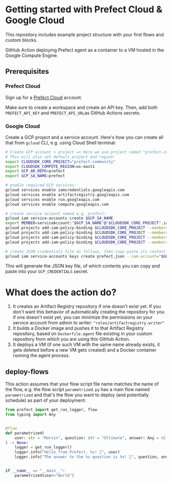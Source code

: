 # Getting started with Prefect Cloud & Google Cloud

This repository includes example project structure with your first flows and custom blocks. 

GitHub Action deploying Prefect agent as a container to a VM hosted in the Google Compute Engine.


## Prerequisites

### Prefect Cloud

Sign up for a [Prefect Cloud](https://app.prefect.cloud/) account.

Make sure to create a workspace and create an API key.
Then, add both ``PREFECT_API_KEY`` and ``PREFECT_API_URL``as GitHub Actions secrets.


### Google Cloud

Create a GCP project and a service account. Here's how you can create all that from ``gcloud`` CLI, e.g. using Cloud Shell terminal:

```bash
# Create GCP account + project => here we use project named "prefect-community" - replace it with your project name
# This will also set default project and region:
export CLOUDSDK_CORE_PROJECT="prefect-community"
export CLOUDSDK_COMPUTE_REGION=us-east1
export GCP_AR_REPO=prefect
export GCP_SA_NAME=prefect

# enable required GCP services:
gcloud services enable iamcredentials.googleapis.com
gcloud services enable artifactregistry.googleapis.com
gcloud services enable run.googleapis.com
gcloud services enable compute.googleapis.com

# create service account named e.g. prefect:
gcloud iam service-accounts create $GCP_SA_NAME
export MEMBER=serviceAccount:"$GCP_SA_NAME"@"$CLOUDSDK_CORE_PROJECT".iam.gserviceaccount.com
gcloud projects add-iam-policy-binding $CLOUDSDK_CORE_PROJECT --member=$MEMBER --role="roles/run.admin"
gcloud projects add-iam-policy-binding $CLOUDSDK_CORE_PROJECT --member=$MEMBER --role="roles/compute.instanceAdmin.v1"
gcloud projects add-iam-policy-binding $CLOUDSDK_CORE_PROJECT --member=$MEMBER --role="roles/artifactregistry.admin"
gcloud projects add-iam-policy-binding $CLOUDSDK_CORE_PROJECT --member=$MEMBER --role="roles/iam.serviceAccountUser"

# create JSON credentials file as follows, then copy-paste its content into your GHA Secret + Prefect GcpCredentials block:
gcloud iam service-accounts keys create prefect.json --iam-account="$GCP_SA_NAME"@"$CLOUDSDK_CORE_PROJECT".iam.gserviceaccount.com
```
This will generate the JSON key file, of which contents you can copy and paste into your ``GCP_CREDENTIALS`` secret.

# What does the action do?

1. It creates an Artifact Registry repository if one doesn't exist yet. If you don't want this behavior of automatically creating the repository for you if one doesn't exist yet, you can minimize the permissions on your service account from admin to writer: ``"roles/artifactregistry.writer"``
2. It builds a Docker image and pushes it to that Artifact Registry repository, based on ``Dockerfile.agent`` file existing in your custom repository from which you are using this GitHub Action.
3. It deploys a VM (if one such VM with the same name already exists, it gets deleted before a new VM gets created) and a Docker container running the agent process.

## deploy-flows

This action assumes that your flow script file name matches the name of the flow, e.g. the flow script ``parametrized.py`` has a main flow named ``parametrized`` and that's the flow you want to deploy (and potentially schedule) as part of your deployment:

```python
from prefect import get_run_logger, flow
from typing import Any


@flow
def parametrized(
    user: str = "Marvin", question: str = "Ultimate", answer: Any = 42
) -> None:
    logger = get_run_logger()
    logger.info("Hello from Prefect, %s! 👋", user)
    logger.info("The answer to the %s question is %s! 🤖", question, answer)


if __name__ == "__main__":
    parametrized(user="World")
```
